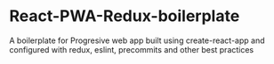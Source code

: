 # React-PWA-Redux-boilerplate
A boilerplate for Progresive web app built using create-react-app and configured with redux, eslint, precommits and other best practices
